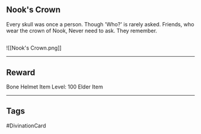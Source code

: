 ## Nook's Crown
Every skull was once a person. 
Though 'Who?' is rarely asked. 
Friends, who wear 
the crown of Nook, 
Never need to ask. 
They remember.
## 
![[Nook's Crown.png]]

---
## Reward
Bone Helmet
Item Level: 100
Elder Item

---
## Tags
#DivinationCard